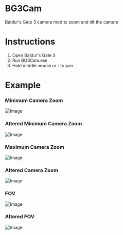 # BG3Cam
 Baldur's Gate 3 camera mod to zoom and tilt the camera
# Instructions
1. Open Baldur's Gate 3
2. Run BG3Cam.exe
3. Hold middle mouse or r to pan

# Example
### Minimum Camera Zoom
![Image](https://steamuserimages-a.akamaihd.net/ugc/2035116610480718808/35AA388441C562EBAA585AE36032578F0A298FA6/)
### Altered Minimum Camera Zoom
![Image](https://steamuserimages-a.akamaihd.net/ugc/2035116610480719498/0BF7DCAC852798724BB87BE26DCBB1B7E02E976D/)

### Maximum Camera Zoom
![Image](https://steamuserimages-a.akamaihd.net/ugc/2035116610480725018/35EC67BB3BCAFB7A157B4991C8AEC41862CC05FA/)
### Altered Camera Zoom
![Image](https://steamuserimages-a.akamaihd.net/ugc/2035116610480725619/EB20D297E568F969F862282C74E6FBFBE17C5D1D/)

### FOV
![Image](https://steamuserimages-a.akamaihd.net/ugc/2035116610480728770/7175FDBB4F843DB0EE797D0FA9A59A224B82D3D3/)
### Altered FOV
![Image](https://steamuserimages-a.akamaihd.net/ugc/2035116610480729112/98A5462FE103A6F2B5FDBBC774476F9B5794D753/)
